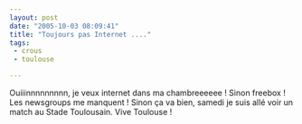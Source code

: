 ```yaml
---
layout: post
date: "2005-10-03 08:09:41"
title: "Toujours pas Internet ...."
tags:
 - crous
 - toulouse

---
```


Ouiiinnnnnnnnn, je veux internet dans ma chambreeeeee ! Sinon freebox ! Les newsgroups me manquent ! Sinon ça va bien, samedi je suis allé voir un match au Stade Toulousain. Vive Toulouse !
